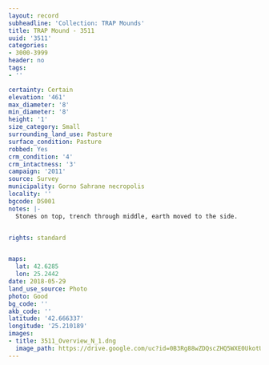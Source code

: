 ```yaml
---
layout: record
subheadline: 'Collection: TRAP Mounds'
title: TRAP Mound - 3511
uuid: '3511'
categories:
- 3000-3999
header: no
tags:
- ''

certainty: Certain
elevation: '461'
max_diameter: '8'
min_diameter: '8'
height: '1'
size_category: Small
surrounding_land_use: Pasture
surface_condition: Pasture
robbed: Yes
crm_condition: '4'
crm_intactness: '3'
campaign: '2011'
source: Survey
municipality: Gorno Sahrane necropolis
locality: ''
bgcode: DS001
notes: |-
  Stones on top, trench through middle, earth moved to the side.


rights: standard


maps:
  lat: 42.6285
  lon: 25.2442
date: 2018-05-29
land_use_source: Photo
photo: Good
bg_code: ''
akb_code: ''
latitude: '42.666337'
longitude: '25.210189'
images:
- title: 3511_Overview_N_1.dng
  image_path: https://drive.google.com/uc?id=0B3Rg88wZDQscZHQ5WXE0UkotU2s
---
```

